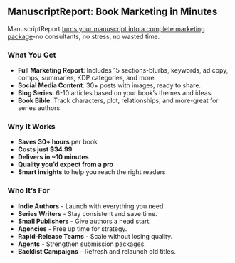 ## ManuscriptReport: Book Marketing in Minutes

ManuscriptReport [turns your manuscript into a complete marketing package](https://ManuscriptReport.com)-no consultants, no stress, no wasted time.


### What You Get

* **Full Marketing Report**: Includes 15 sections-blurbs, keywords, ad copy, comps, summaries, KDP categories, and more.
* **Social Media Content**: 30+ posts with images, ready to share.
* **Blog Series**: 6-10 articles based on your book’s themes and ideas.
* **Book Bible**: Track characters, plot, relationships, and more-great for series authors.


### Why It Works

* **Saves 30+ hours** per book
* **Costs just \$34.99**
* **Delivers in \~10 minutes**
* **Quality you’d expect from a pro**
* **Smart insights** to help you reach the right readers


### Who It’s For

* **Indie Authors** - Launch with everything you need.
* **Series Writers** - Stay consistent and save time.
* **Small Publishers** - Give authors a head start.
* **Agencies** - Free up time for strategy.
* **Rapid-Release Teams** - Scale without losing quality.
* **Agents** - Strengthen submission packages.
* **Backlist Campaigns** - Refresh and relaunch old titles.
